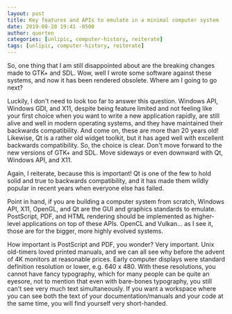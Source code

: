 ```yaml
---
layout: post
title: Key features and APIs to emulate in a minimal computer system
date: 2019-08-28 19:41 -0500
author: quorten
categories: [unlipic, computer-history, reiterate]
tags: [unlipic, computer-history, reiterate]
---
```


So, one thing that I am still disappointed about are the breaking
changes made to GTK+ and SDL.  Wow, well I wrote some software against
these systems, and now it has been rendered obsolete.  Where am I
going to go next?

Luckily, I don't need to look too far to answer this question.
Windows API, Windows GDI, and X11, despite being feature limited and
not feeling like your first choice when you want to write a new
application rapidly, are still alive and well in modern operating
systems, and they have maintained their backwards compatibility.  And
come on, these are more than 20 years old!  Likewise, Qt is a rather
old widget toolkit, but it has aged well with excellent backwards
compatibility.  So, the choice is clear.  Don't move forward to the
new versions of GTK+ and SDL.  Move sideways or even downward with Qt,
Windows API, and X11.

Again, I reiterate, because this is important!  Qt is one of the few
to hold solid and true to backwards compatibility, and it has made
them wildly popular in recent years when everyone else has failed.

Point in hand, if you are building a computer system from scratch,
Windows API, X11, OpenGL, and Qt are the GUI and graphics standards to
emulate.  PostScript, PDF, and HTML rendering should be implemented as
higher-level applications on top of these APIs.  OpenCL and
Vulkan... as I see it, those are for the bigger, more highly evolved
systems.

<!-- more -->

How important is PostScript and PDF, you wonder?  Very important.
Unix old-timers loved printed manuals, and we can all see why before
the advent of 4K monitors at reasonable prices.  Early computer
displays were standard definition resolution or lower, e.g. 640 x 480.
With these resolutions, you cannot have fancy typography, which for
many people can be quite an eyesore, not to mention that even with
bare-bones typography, you still can't see very much text
simultaneously.  If you want a workspace where you can see both the
text of your documentation/manuals and your code at the same time, you
will find yourself very short-handed.
